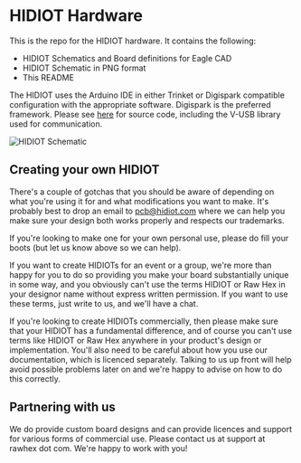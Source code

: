 # HIDIOT Hardware

This is the repo for the HIDIOT hardware. It contains the following:

* HIDIOT Schematics and Board definitions for Eagle CAD
* HIDIOT Schematic in PNG format
* This README

The HIDIOT uses the Arduino IDE in either Trinket or Digispark compatible configuration with the appropriate software. Digispark is the preferred framework. Please see [here](https://github.com/digistump/DigistumpArduino) for source code, including the V-USB library used for communication.

![HIDIOT Schematic](http://imgur.com/jNocCo5)

## Creating your own HIDIOT

There's a couple of gotchas that you should be aware of depending on what you're using it for and what modifications you want to make. It's probably best to drop an email to pcb@hidiot.com where we can help you make sure your design both works properly and respects our trademarks.

If you're looking to make one for your own personal use, please do fill your boots (but let us know above so we can help).

If you want to create HIDIOTs for an event or a group, we're more than happy for you to do so providing you make your board substantially unique in some way, and you obviously can't use the terms HIDIOT or Raw Hex in your designor name without express written permission. If you want to use these terms, just write to us, and we'll have a chat.

If you're looking to create HIDIOTs commercially, then please make sure that your HIDIOT has a fundamental difference, and of course you can't use terms like HIDIOT or Raw Hex anywhere in your product's design or implementation. You'll also need to be careful about how you use our documentation, which is licenced separately. Talking to us up front will help avoid possible problems later on and we're happy to advise on how to do this correctly.

## Partnering with us

We do provide custom board designs and can provide licences and support for various forms of commercial use. Please contact us at support at rawhex dot com. We're happy to work with you!
